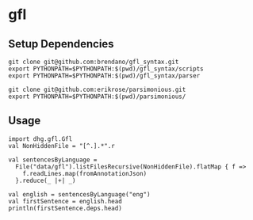 gfl
===========


## Setup Dependencies

    git clone git@github.com:brendano/gfl_syntax.git
    export PYTHONPATH=$PYTHONPATH:$(pwd)/gfl_syntax/scripts
    export PYTHONPATH=$PYTHONPATH:$(pwd)/gfl_syntax/parser
    
    git clone git@github.com:erikrose/parsimonious.git
    export PYTHONPATH=$PYTHONPATH:$(pwd)/parsimonious/


## Usage

    import dhg.gfl.Gfl
    val NonHiddenFile = "[^.].*".r
    
    val sentencesByLanguage = 
      File("data/gfl").listFilesRecursive(NonHiddenFile).flatMap { f =>
        f.readLines.map(fromAnnotationJson)
      }.reduce(_ |+| _)
      
    val english = sentencesByLanguage("eng")
    val firstSentence = english.head
    println(firstSentence.deps.head)


